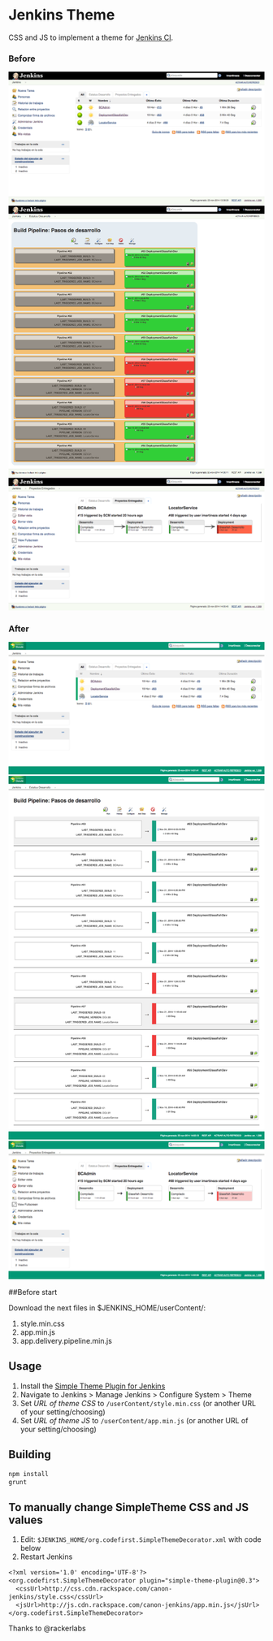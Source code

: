 # Jenkins Theme

CSS and JS to implement a theme for [Jenkins CI](http://jenkins-ci.org/).

### Before

![Before](JenkinsBefore.png "Before")
![Before](JenkinsBefore2.png "Before")
![Before](JenkinsBefore3.png "Before")

### After

![After](JenkinsAfter.png "After")
![After](JenkinsAfter2.png "After")
![After](JenkinsAfter3.png "After")

##Before start

Download the next files in $JENKINS_HOME/userContent/:

1. style.min.css
2. app.min.js
3. app.delivery.pipeline.min.js

## Usage

1. Install the [Simple Theme Plugin for Jenkins](https://wiki.jenkins-ci.org/display/JENKINS/Simple+Theme+Plugin)
2. Navigate to Jenkins > Manage Jenkins > Configure System > Theme
3. Set _URL of theme CSS_ to `/userContent/style.min.css` (or another URL of your setting/choosing)
4. Set _URL of theme JS_ to `/userContent/app.min.js` (or another URL of your setting/choosing)

## Building

```
npm install
grunt
```

## To manually change SimpleTheme CSS and JS values

1. Edit: `$JENKINS_HOME/org.codefirst.SimpleThemeDecorator.xml` with code below
2. Restart Jenkins

```
<?xml version='1.0' encoding='UTF-8'?>
<org.codefirst.SimpleThemeDecorator plugin="simple-theme-plugin@0.3">
  <cssUrl>http://css.cdn.rackspace.com/canon-jenkins/style.css</cssUrl>
  <jsUrl>http://js.cdn.rackspace.com/canon-jenkins/app.min.js</jsUrl>
</org.codefirst.SimpleThemeDecorator>
```

Thanks to @rackerlabs
